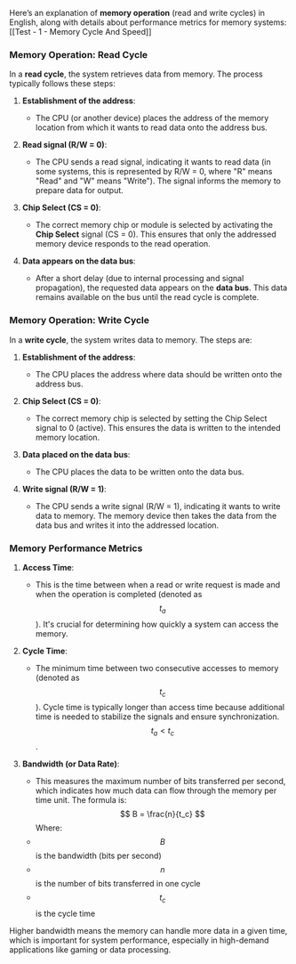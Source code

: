 Here’s an explanation of **memory operation** (read and write cycles) in English, along with details about performance metrics for memory systems:
[[Test - 1 - Memory Cycle And Speed]]
### Memory Operation: Read Cycle

In a **read cycle**, the system retrieves data from memory. The process typically follows these steps:

1. **Establishment of the address**:
   - The CPU (or another device) places the address of the memory location from which it wants to read data onto the address bus.

2. **Read signal (R/W = 0)**:
   - The CPU sends a read signal, indicating it wants to read data (in some systems, this is represented by R/W = 0, where "R" means "Read" and "W" means "Write"). The signal informs the memory to prepare data for output.

3. **Chip Select (CS = 0)**:
   - The correct memory chip or module is selected by activating the **Chip Select** signal (CS = 0). This ensures that only the addressed memory device responds to the read operation.

4. **Data appears on the data bus**:
   - After a short delay (due to internal processing and signal propagation), the requested data appears on the **data bus**. This data remains available on the bus until the read cycle is complete.

### Memory Operation: Write Cycle

In a **write cycle**, the system writes data to memory. The steps are:

1. **Establishment of the address**:
   - The CPU places the address where data should be written onto the address bus.

2. **Chip Select (CS = 0)**:
   - The correct memory chip is selected by setting the Chip Select signal to 0 (active). This ensures the data is written to the intended memory location.

3. **Data placed on the data bus**:
   - The CPU places the data to be written onto the data bus.

4. **Write signal (R/W = 1)**:
   - The CPU sends a write signal (R/W = 1), indicating it wants to write data to memory. The memory device then takes the data from the data bus and writes it into the addressed location.

### Memory Performance Metrics

1. **Access Time**:
   - This is the time between when a read or write request is made and when the operation is completed (denoted as $$ t_a $$). It's crucial for determining how quickly a system can access the memory.

2. **Cycle Time**:
   - The minimum time between two consecutive accesses to memory (denoted as $$ t_c $$). Cycle time is typically longer than access time because additional time is needed to stabilize the signals and ensure synchronization.   $$ t_a < t_c $$.

3. **Bandwidth (or Data Rate)**:
   - This measures the maximum number of bits transferred per second, which indicates how much data can flow through the memory per time unit. The formula is:
   $$
   B = \frac{n}{t_c}
   $$
   Where:
   - $$ B $$ is the bandwidth (bits per second)
   - $$ n $$ is the number of bits transferred in one cycle
   - $$ t_c $$ is the cycle time

Higher bandwidth means the memory can handle more data in a given time, which is important for system performance, especially in high-demand applications like gaming or data processing.
